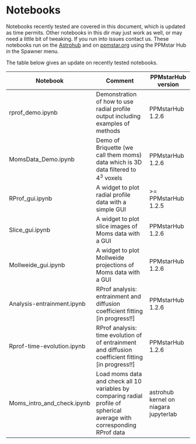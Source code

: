 # Notebooks

Notebooks recently tested are covered in this document, which is updated as time permits. Other notebooks in this dir may just work as well, or may need a little bit of tweaking. If you run into issues contact us. These notebooks run on the [Astrohub](https://astrohub.uvic.ca) and on [ppmstar.org](https://www.ppmstar.org) using the PPMstar Hub in the Spawner menu. 

The table below gives an update on recently tested notebooks.

Notebook | Comment | PPMstarHub version 
---------|---------|-------------------
rprof_demo.ipynb    | Demonstration of how to use radial profile output including examples of methods | PPMstarHub 1.2.6
MomsData_Demo.ipynb | Demo of Briquette (we call them moms) data which is 3D data filtered to $4^3$ voxels | PPMstarHub 1.2.6
RProf_gui.ipynb  | A widget to plot radial profile data with a simple GUI |  >= PPMstarHub 1.2.5
Slice_gui.ipynb | A widget to plot slice images of Moms data with a GUI | PPMstarHub 1.2.6
Mollweide_gui.ipynb | A widget to plot Mollweide projections of Moms data with a GUI | PPMstarHub 1.2.6
Analysis-entrainment.ipynb | RProf analysis: entrainment and diffusion coefficient fitting [in progress!!]| PPMstarHub 1.2.6
Rprof-time-evolution.ipynb | RProf analysis: time evolution of  of entrainment and diffusion coefficient fitting [in progress!!]| PPMstarHub 1.2.6
Moms_intro_and_check.ipynb | Load moms data and check all 10 variables by comparing radial profile of spherical average with corresponding RProf data | astrohub kernel on niagara jupyterlab


